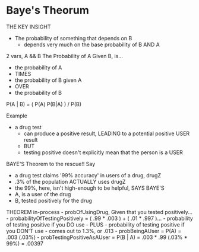 # Baye's Theorum
THE KEY INSIGHT
- The probability of something that depends on B 
	- depends very much on the base probability of B AND A

2 vars, A && B
The Probability of A Given B, is...
- the probability of A 
- TIMES
- the probability of B given A
- OVER 
- the probability of B

P(A | B) =  ( P(A) P(B|A) ) / P(B)

Example
- a drug test
	- can produce a positive result, LEADING to a potential positive USER result
	- BUT 
	- testing positive doesn't explicitly mean that the person is a USER

BAYE'S Theorem to the rescue!!
Say
- a drug test claims '99% accuracy' in users of a drug, drugZ
- .3% of the population ACTUALLY uses drugZ
- the 99%, here, isn't high-enough to be helpful, SAYS BAYE'S 
- A, is a user of the drug
- B, tested positively for the drug

THEOREM in-process
	- probOfUsingDrug, Given that you tested positively...
		- probabilityOfTestingPositively = ( .99 * .003 ) + ( .01 * .997 )...
			- probability of testing positive if you DO use
			- PLUS
			- probability of testing positive if you DON'T use
			- comes out to 1.3%, or .013
		- probBeingAUser = P(A) = .003 (.03%)
		- probTestingPositiveAsAUser = P(B | A) = .003 * .99 (.03% * 99%) = .00397
